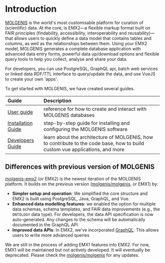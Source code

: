 # Introduction

[MOLGENIS](http://molgenis.org) is the world's most customisable platform for curation of (scientific) data. At the core, is EMX2&mdash;a flexible markup format built on FAIR principles (findability, accessibility, interoperability and reusability)&mdash; that allows users to quickly define a data model that contains tables and columns, as well as the relationships between them. Using your EMX2 model, MOLGENIS generates a complete database application with advanced data entry forms, powerful data up/download options and flexible query tools to help you collect, analyse and share your data.

For developers, you can use PostgreSQL, GraphQL api, batch web services or linked data RDF/TTL interface to query/update the data, and use VueJS to create your own 'apps'.

To get started with MOLGENIS, we have created several guides.

| Guide                       | Description                                                                                                                  |
|:----------------------------|:-----------------------------------------------------------------------------------------------------------------------------|
| [User guide](./use)         | reference for how to create and interact with MOLGENIS databases                                                             |
| [Installation Guide](./run) | step-by-step guide for installing and configuring the MOLGENIS software                                                      |
| [Developers Guide](./dev)   | learn about the architecture of MOLGENIS, how to contribute to the code base, how to build custom vue applications, and more |

## Differences with previous version of MOLGENIS

[molgenis-emx2](http://github.com/molgenis/molgenis-emx2) (or EMX2) is the newest iteration of the MOLGENIS platform. It builds on the previous version ([molgenis/molgenis](https://github.com/molgenis/molgenis), or EMX1) by:

- **Simpler setup and operation**: We simplified the core structure and EMX2 is built using PostgreSQL, Java, GraphQL, and Vue.
- **Enhanced data modelling features**: we enabled the option for multiple data schemas, schema templates, and FAIR data improvements (e.g., the `ONTOLOGY` data type). For developers, the data API specification is now auto-generated. Any changes to the schema will be automatically documented in the GraphQL API
- **Improved data APIs**: In EMX2, we've incorporated [GraphQL](https://graphql.org). This allows users to write more advanced queries

We are still in the process of adding EMX1 features into EMX2. For now, EMX1 will be maintained but not actively developed. It will eventually be deprecated. Please check the [molgenis/molgenis](https://github.com/molgenis/molgenis) for any updates.
